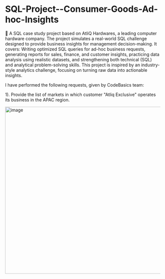 # SQL-Project--Consumer-Goods-Ad-hoc-Insights

🚀 A SQL case study project based on AtliQ Hardwares, a leading computer hardware company. The project simulates a real-world SQL challenge designed to provide business insights for management decision-making. It covers:  Writing optimized SQL queries for ad-hoc business requests,  generating reports for sales, finance, and customer insights,  practicing data analysis using realistic datasets, and  strengthening both 
technical (SQL) and analytical problem-solving skills.  This project is inspired by an industry-style analytics challenge, focusing on turning raw data into actionable insights.

I have performed the following requests, given by CodeBasics team:

1). Provide the list of markets in which customer "Atliq Exclusive" operates its business in the APAC region.

<img width="917" height="540" alt="image" src="https://github.com/user-attachments/assets/fba2ad23-84cc-4b8c-ac65-fb59df680293" />





